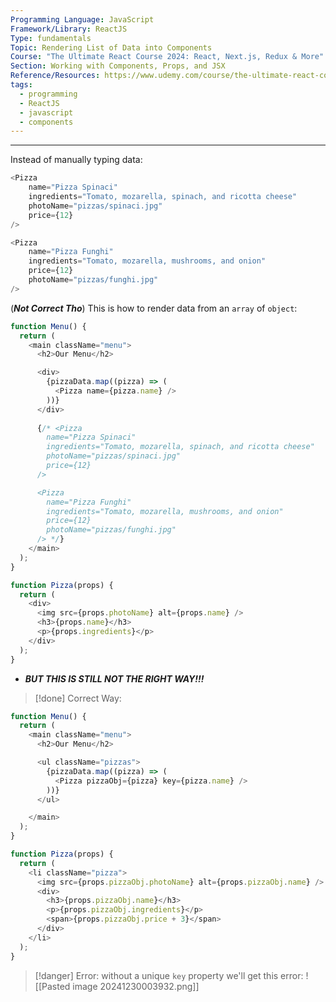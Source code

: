 ```yaml
---
Programming Language: JavaScript
Framework/Library: ReactJS
Type: fundamentals
Topic: Rendering List of Data into Components
Course: "The Ultimate React Course 2024: React, Next.js, Redux & More"
Section: Working with Components, Props, and JSX
Reference/Resources: https://www.udemy.com/course/the-ultimate-react-course/
tags:
  - programming
  - ReactJS
  - javascript
  - components
---
```

---
Instead of manually typing data:
```js
<Pizza
	name="Pizza Spinaci"
	ingredients="Tomato, mozarella, spinach, and ricotta cheese"
	photoName="pizzas/spinaci.jpg"
	price={12}
/>

<Pizza
	name="Pizza Funghi"
	ingredients="Tomato, mozarella, mushrooms, and onion"
	price={12}
	photoName="pizzas/funghi.jpg"
/> 
```

(___Not Correct Tho___) This is how to render data from an `array` of `object`:
```js
function Menu() {
  return (
    <main className="menu">
      <h2>Our Menu</h2>

      <div>
        {pizzaData.map((pizza) => (
          <Pizza name={pizza.name} />
        ))}
      </div>
      
      {/* <Pizza
        name="Pizza Spinaci"
        ingredients="Tomato, mozarella, spinach, and ricotta cheese"
        photoName="pizzas/spinaci.jpg"
        price={12}
      />

      <Pizza
        name="Pizza Funghi"
        ingredients="Tomato, mozarella, mushrooms, and onion"
        price={12}
        photoName="pizzas/funghi.jpg"
      /> */}
    </main>
  );
}

function Pizza(props) {
  return (
    <div>
      <img src={props.photoName} alt={props.name} />
      <h3>{props.name}</h3>
      <p>{props.ingredients}</p>
    </div>
  );
}
```
- ___BUT THIS IS STILL NOT THE RIGHT WAY!!!___

> [!done] Correct Way:
```js
function Menu() {
  return (
    <main className="menu">
      <h2>Our Menu</h2>

      <ul className="pizzas">
        {pizzaData.map((pizza) => (
          <Pizza pizzaObj={pizza} key={pizza.name} />
        ))}
      </ul>

    </main>
  );
}

function Pizza(props) {
  return (
    <li className="pizza">
      <img src={props.pizzaObj.photoName} alt={props.pizzaObj.name} />
      <div>
        <h3>{props.pizzaObj.name}</h3>
        <p>{props.pizzaObj.ingredients}</p>
        <span>{props.pizzaObj.price + 3}</span>
      </div>
    </li>
  );
}
```

> [!danger] Error:
> without a unique `key` property we'll get this error:
> ![[Pasted image 20241230003932.png]]
